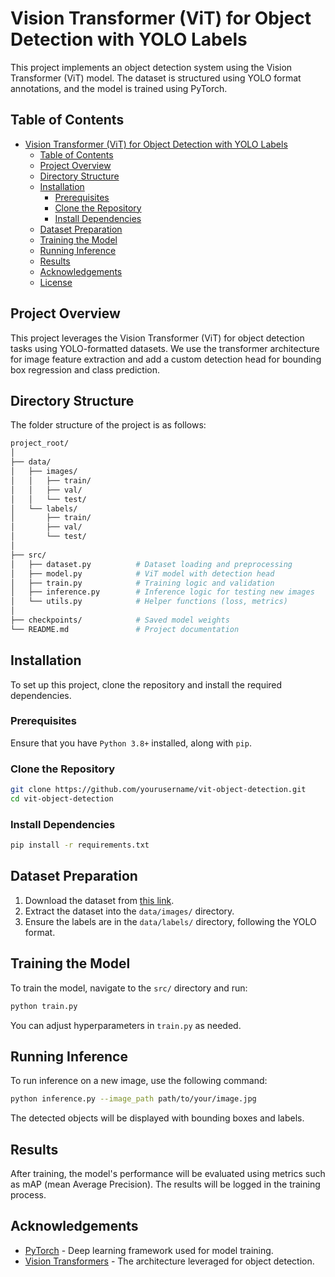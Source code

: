 # Vision Transformer (ViT) for Object Detection with YOLO Labels

This project implements an object detection system using the Vision Transformer (ViT) model. The dataset is structured using YOLO format annotations, and the model is trained using PyTorch.

## Table of Contents

- [Vision Transformer (ViT) for Object Detection with YOLO Labels](#vision-transformer-vit-for-object-detection-with-yolo-labels)
  - [Table of Contents](#table-of-contents)
  - [Project Overview](#project-overview)
  - [Directory Structure](#directory-structure)
  - [Installation](#installation)
    - [Prerequisites](#prerequisites)
    - [Clone the Repository](#clone-the-repository)
    - [Install Dependencies](#install-dependencies)
  - [Dataset Preparation](#dataset-preparation)
  - [Training the Model](#training-the-model)
  - [Running Inference](#running-inference)
  - [Results](#results)
  - [Acknowledgements](#acknowledgements)
  - [License](#license)

## Project Overview

This project leverages the Vision Transformer (ViT) for object detection tasks using YOLO-formatted datasets. We use the transformer architecture for image feature extraction and add a custom detection head for bounding box regression and class prediction.

## Directory Structure

The folder structure of the project is as follows:

```bash
project_root/
│
├── data/
│   ├── images/
│   │   ├── train/
│   │   ├── val/
│   │   └── test/
│   └── labels/
│       ├── train/
│       ├── val/
│       └── test/
│
├── src/
│   ├── dataset.py          # Dataset loading and preprocessing
│   ├── model.py            # ViT model with detection head
│   ├── train.py            # Training logic and validation
│   ├── inference.py        # Inference logic for testing new images
│   └── utils.py            # Helper functions (loss, metrics)
│
├── checkpoints/            # Saved model weights
└── README.md               # Project documentation
```

## Installation

To set up this project, clone the repository and install the required dependencies.

### Prerequisites

Ensure that you have `Python 3.8+` installed, along with `pip`.

### Clone the Repository

```bash
git clone https://github.com/yourusername/vit-object-detection.git
cd vit-object-detection
```

### Install Dependencies

```bash
pip install -r requirements.txt
```

## Dataset Preparation

1. Download the dataset from [this link](https://drive.google.com/file/d/1OS3qGTbYhzoH0PA6PrnkTt1vbq5B1x09/view?usp=sharing).
2. Extract the dataset into the `data/images/` directory.
3. Ensure the labels are in the `data/labels/` directory, following the YOLO format.

## Training the Model

To train the model, navigate to the `src/` directory and run:

```bash
python train.py
```

You can adjust hyperparameters in `train.py` as needed.

## Running Inference

To run inference on a new image, use the following command:

```bash
python inference.py --image_path path/to/your/image.jpg
```

The detected objects will be displayed with bounding boxes and labels.

## Results

After training, the model's performance will be evaluated using metrics such as mAP (mean Average Precision). The results will be logged in the training process.

## Acknowledgements

- [PyTorch](https://pytorch.org/) - Deep learning framework used for model training.
- [Vision Transformers](https://arxiv.org/abs/2010.11929) - The architecture leveraged for object detection.
